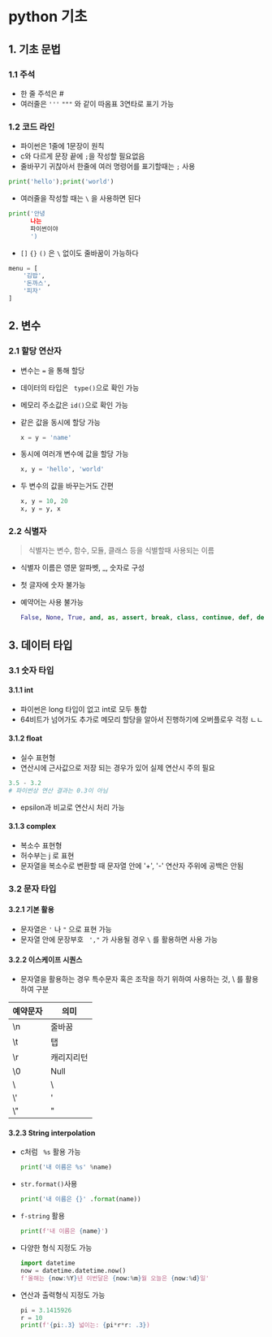 # python 기초

## 1. 기초 문법

### 1.1 주석

- 한 줄 주석은 #
- 여러줄은 ``` ''' ``` ``` """ ``` 와 같이 따옴표 3연타로 표기 가능



### 1.2 코드 라인

- 파이썬은 1줄에 1문장이 원칙
- c와 다르게 문장 끝에 ```;```을 작성할 필요없음
- 줄바꾸기 귀찮아서 한줄에 여러 명령어를 표기할때는 ```;``` 사용

``` python
print('hello');print('world')
```

- 여러줄을 작성할 때는 ```\``` 을 사용하면 된다

```python
print('안녕
      나는
      파이썬이야
      ')
```

- ```[]``` ```{}``` ```()``` 은 ```\``` 없이도 줄바꿈이 가능하다

``` python
menu = [
    '김밥',
    '돈까스',
    '피자'
]
```



## 2. 변수

### 2.1 할당 연산자

- 변수는 ```=``` 을 통해 할당

- 데이터의 타입은 ``` type()```으로 확인 가능

- 메모리 주소값은 ```id()```으로 확인 가능

- 같은 값을 동시에 할당 가능

  ```python
  x = y = 'name'
  ```

- 동시에 여러개 변수에 값을 할당 가능

  ``` python
  x, y = 'hello', 'world'
  ```

- 두 변수의 값을 바꾸는거도 간편

  ``` python
  x, y = 10, 20
  x, y = y, x
  ```

  

### 2.2 식별자

> 식별자는 변수, 함수, 모듈, 클래스 등을 식별할때 사용되는 이름

- 식별자 이름은 영문 알파벳, _, 숫자로 구성

- 첫 글자에 숫자 불가능

- 예약어는 사용 불가능

  ```python
  False, None, True, and, as, assert, break, class, continue, def, del, elif, else, except, finally, for, from, global, if, import, in, is, lambda, nonlocal, not, or, pass, raise, return, try, while, with, yield
  ```



## 3. 데이터 타입

### 3.1 숫자 타입

#### 3.1.1 int

- 파이썬은 long 타입이 없고 int로 모두 통합
- 64비트가 넘어가도 추가로 메모리 할당을 알아서 진행하기에 오버플로우 걱정 ㄴㄴ



#### 3.1.2 float

- 실수 표현형
- 연산시에 근사값으로 저장 되는 경우가 있어 실제 연산시 주의 필요

``` python
3.5 - 3.2 
# 파이썬상 연산 결과는 0.3이 아님
```

- epsilon과 비교로 연산시 처리 가능



#### 3.1.3 complex

- 복소수 표현형
- 허수부는 j 로 표현
- 문자열을 복소수로 변환할 때 문자열 안에 '+', '-' 연산자 주위에 공백은 안됨



### 3.2 문자 타입

#### 3.2.1 기본 활용

- 문자열은 ``` ' ``` 나 ``` " ``` 으로 표현 가능
- 문자열 안에 문장부호 ``` ',"``` 가 사용될 경우 ```\``` 를 활용하면 사용 가능



#### 3.2.2 이스케이프 시퀀스

- 문자열을 활용하는 경우 특수문자 혹은 조작을 하기 위하여 사용하는 것, \ 를 활용하여 구분

| 예약문자 | 의미       |
| -------- | ---------- |
| \n       | 줄바꿈     |
| \t       | 탭         |
| \r       | 캐리지리턴 |
| \0       | Null       |
| \\       | \          |
| \\'      | '          |
| \\"      | "          |

#### 3.2.3 String interpolation

- c처럼 ``` %s``` 활용 가능

  ``` python
  print('내 이름은 %s' %name)
  ```

- ```str.format()```사용

  ``` python
  print('내 이름은 {}' .format(name))
  ```

- ```f-string``` 활용

  ``` python
  print(f'내 이름은 {name}')
  ```

- 다양한 형식 지정도 가능

  ``` python
  import datetime
  now = datetime.datetime.now()
  f'올해는 {now:%Y}년 이번달은 {now:%m}월 오늘은 {now:%d}일'
  ```

- 연산과 출력형식 지정도 가능

  ``` python
  pi = 3.1415926
  r = 10
  print(f'{pi:.3} 넓이는: {pi*r*r: .3})
  ```

  